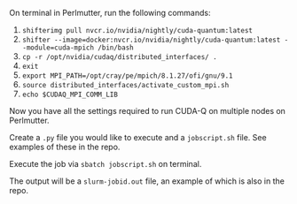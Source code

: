 On terminal in Perlmutter, run the following commands: 

1. `shifterimg pull nvcr.io/nvidia/nightly/cuda-quantum:latest`
2. `shifter --image=docker:nvcr.io/nvidia/nightly/cuda-quantum:latest --module=cuda-mpich /bin/bash`
3. `cp -r /opt/nvidia/cudaq/distributed_interfaces/ .`
4. `exit`
5. `export MPI_PATH=/opt/cray/pe/mpich/8.1.27/ofi/gnu/9.1`
6. `source distributed_interfaces/activate_custom_mpi.sh`
7. `echo $CUDAQ_MPI_COMM_LIB`

Now you have all the settings required to run CUDA-Q on multiple nodes on Perlmutter. 

Create a `.py` file you would like to execute and a `jobscript.sh` file. See examples of these in the repo. 

Execute the job via `sbatch jobscript.sh` on terminal. 

The output will be a `slurm-jobid.out` file, an example of which is also in the repo. 